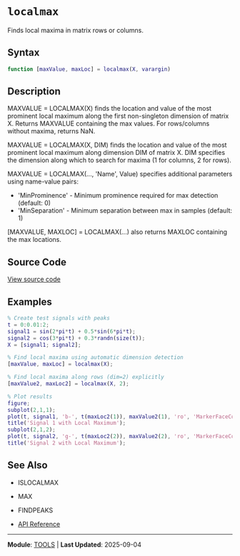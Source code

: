 # `localmax`

Finds local maxima in matrix rows or columns.

## Syntax

```matlab
function [maxValue, maxLoc] = localmax(X, varargin)
```

## Description

MAXVALUE = LOCALMAX(X) finds the location and value of the most prominent local maximum along the first non-singleton dimension of matrix X. Returns MAXVALUE containing the max values. For rows/columns without maxima, returns NaN.

MAXVALUE = LOCALMAX(X, DIM) finds the location and value of the most prominent local maximum along dimension DIM of matrix X. DIM specifies the dimension along which to search for maxima (1 for columns, 2 for rows).

MAXVALUE = LOCALMAX(..., 'Name', Value) specifies additional
parameters using name-value pairs:
- 'MinProminence' - Minimum prominence required for max detection
(default: 0)
- 'MinSeparation' - Minimum separation between max in samples
(default: 1)

[MAXVALUE, MAXLOC] = LOCALMAX(...) also returns MAXLOC containing the max locations.

## Source Code

[View source code](https://github.com/BSICoS/biosigmat/tree/main/src/tools/localmax.m)

## Examples

```matlab
% Create test signals with peaks
t = 0:0.01:2;
signal1 = sin(2*pi*t) + 0.5*sin(6*pi*t);
signal2 = cos(3*pi*t) + 0.3*randn(size(t));
X = [signal1; signal2];

% Find local maxima using automatic dimension detection
[maxValue, maxLoc] = localmax(X);

% Find local maxima along rows (dim=2) explicitly
[maxValue2, maxLoc2] = localmax(X, 2);

% Plot results
figure;
subplot(2,1,1);
plot(t, signal1, 'b-', t(maxLoc2(1)), maxValue2(1), 'ro', 'MarkerFaceColor', 'r');
title('Signal 1 with Local Maximum');
subplot(2,1,2);
plot(t, signal2, 'g-', t(maxLoc2(2)), maxValue2(2), 'ro', 'MarkerFaceColor', 'r');
title('Signal 2 with Local Maximum');
```

## See Also

- ISLOCALMAX
- MAX
- FINDPEAKS

- [API Reference](../index.md)

---

**Module**: [TOOLS](index.md) | **Last Updated**: 2025-09-04
